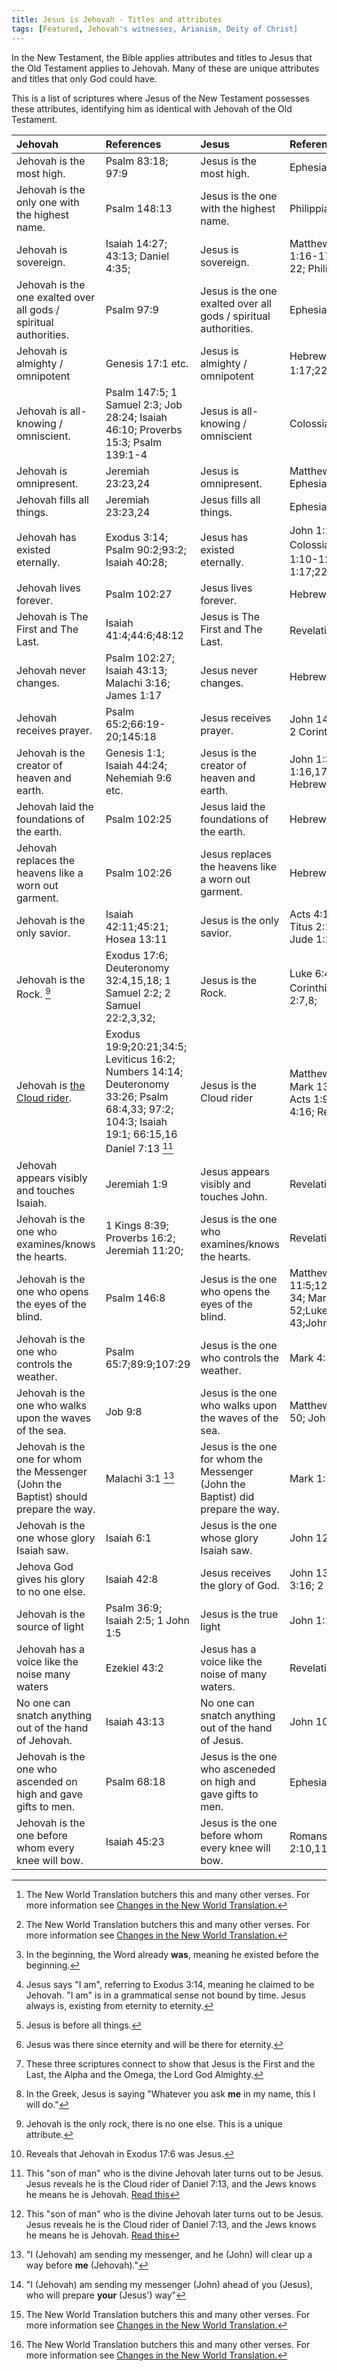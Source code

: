 ```yaml
---
title: Jesus is Jehovah - Titles and attributes
tags: [Featured, Jehovah's witnesses, Arianism, Deity of Christ]
---
```

In the New Testament, the Bible applies attributes and titles to Jesus that the Old Testament applies to Jehovah. Many of these are unique attributes and titles that only God could have. 

This is a list of scriptures where Jesus of the New Testament possesses these attributes, identifying him as identical with Jehovah of the Old Testament. 

| Jehovah | References | Jesus | References | 
| :------ | :--------- | :---- | :--------- |
| Jehovah is the most high. | Psalm 83:18; 97:9 | Jesus is the most high. | Ephesians 1:20,21 |
| Jehovah is the only one with the highest name. | Psalm 148:13 | Jesus is the one with the highest name. | Philippians 2:9-11 |
| Jehovah is sovereign.| Isaiah 14:27; 43:13; Daniel 4:35; | Jesus is sovereign. | Matthew 28:18; Colossians 1:16-17; Ephesians 1:20-22; Philippians 2:9-11  |
| Jehovah is the one exalted over all gods / spiritual authorities. | Psalm 97:9 | Jesus is the one exalted over all gods / spiritual authorities. | Ephesians 1:21 |
| Jehovah is almighty / omnipotent | Genesis 17:1 etc. | Jesus is almighty / omnipotent | Hebrews 1:3; Revelation 1:17;22:13;1:8 [^nwt]|
| Jehovah is all-knowing / omniscient. | Psalm 147:5; 1 Samuel 2:3; Job 28:24; Isaiah 46:10; Proverbs 15:3; Psalm 139:1-4 | Jesus is all-knowing / omniscient | Colossians 2:2-3 |
| Jehovah is omnipresent. | Jeremiah 23:23,24 | Jesus is omnipresent. | Matthew 18:20; 28:20; Ephesians 1:22,23 |
| Jehovah fills all things. | Jeremiah 23:23,24 | Jesus fills all things. | Ephesians 4:10 [^nwt] |
| Jehovah has existed eternally. | Exodus 3:14; Psalm 90:2;93:2; Isaiah 40:28; | Jesus has existed eternally. | John 1:1-3; [^was] John 8:58[^iam]; Colossians 1:17[^before]; Hebrews 1:10-12[^wasthere];Revelation 1:17;22:13;  |
| Jehovah lives forever. | Psalm 102:27 | Jesus lives forever. | Hebrews 1:12 |
| Jehovah is The First and The Last. | Isaiah 41:4;44:6;48:12 | Jesus is The First and The Last. | Revelation 1:17;2:8;22:13 [^ao] |
| Jehovah never changes. | Psalm 102:27; Isaiah 43:13; Malachi 3:16; James 1:17 | Jesus never changes. | Hebrews 13:8; James 1:17 |
| Jehovah receives prayer. | Psalm 65:2;66:19-20;145:18 | Jesus receives prayer. | John 14:14 [^askme]  Acts 7:59-60; 2 Corinthians 12:8-9 |
| Jehovah is the creator of heaven and earth. | Genesis 1:1; Isaiah 44:24; Nehemiah 9:6 etc. | Jesus is the creator of heaven and earth. | John 1:3; Colossians 1:16,17; 1 Corinthians 8:6; Hebrews 1:1-3; 2:10 |
| Jehovah laid the foundations of the earth. | Psalm 102:25 | Jesus laid the foundations of the earth. | Hebrews 1:10 |
| Jehovah replaces the heavens like a worn out garment. | Psalm 102:26 | Jesus replaces the heavens like a worn out garment. | Hebrews 1:11 |
| Jehovah is the only savior. | Isaiah 42:11;45:21; Hosea 13:11 | Jesus is the only savior. | Acts 4:12; 1 Timothy 4:10; Titus 2:13-14; 2 Peter 1:1; Jude 1:25 |
| Jehovah is the  Rock. [^rock] | Exodus 17:6; Deuteronomy 32:4,15,18; 1 Samuel 2:2; 2 Samuel 22:2,3,32; | Jesus is the Rock. | Luke 6:48; Romans 9:33; 1 Corinthians 10:4; [^exodus17]) 1 Peter 2:7,8; |
| Jehovah is [the Cloud rider](https://thyreon.com/jesus-is-jehovah-the-cloud-rider/). | Exodus 19:9;20:21;34:5; Leviticus 16:2; Numbers 14:14; Deuteronomy 33:26; Psalm 68:4,33; 97:2; 104:3; Isaiah 19:1; 66:15,16 Daniel 7:13 [^cloud] |  Jesus is the Cloud rider | Matthew 24:30; 26:64,65; [^cloud] Mark 13:26; Luke 21:27; Acts 1:9;  1 Thessalonians 4:16; Revelation 1:7;14:14; |
| Jehovah appears visibly and touches Isaiah. | Jeremiah 1:9 | Jesus appears visibly and touches John. | Revelation 1:17 |
| Jehovah is the one who examines/knows the hearts. | 1 Kings 8:39; Proverbs 16:2; Jeremiah 11:20; | Jesus is the one who examines/knows the hearts. | Revelation 2:18-23; |
| Jehovah is the one who opens the eyes of the blind. | Psalm 146:8 | Jesus is the one who opens the eyes of the blind. | Matthew 11:5;12:22;15:30,31;20:29-34; Mark 8:22,23;10:46-52;Luke 4:18;7:21;18:35-43;John 5:3;9:1-7;10:21 |
| Jehovah is the one who controls the weather.| Psalm 65:7;89:9;107:29  | Jesus is the one who controls the weather. | Mark 4:39 |
| Jehovah is the one who walks upon the waves of the sea. | Job 9:8 | Jesus is the one who walks upon the waves of the sea. | Matthew 14:25; Mark 6:48-50; John 6:19; |
| Jehovah is the one for whom the Messenger (John the Baptist) should prepare the way. | Malachi 3:1 [^messenger1] | Jesus is the one for whom the Messenger (John the Baptist) did prepare the way. | Mark 1:2 [^messenger2] |
| Jehovah is the one whose glory Isaiah saw. | Isaiah 6:1 | Jesus is the one whose glory Isaiah saw. | John 12:41 |
| Jehova God gives his glory to no one else. | Isaiah 42:8 | Jesus receives the glory of God. | John 13:31,32; 1 Timothy 3:16; 2 Peter 1:17 |
| Jehovah is the source of light | Psalm 36:9; Isaiah 2:5; 1 John 1:5 | Jesus is the true light | John 1:10; 1 John 1:5; |
| Jehovah has a voice like the noise many waters | Ezekiel 43:2 | Jesus has a voice like the noise of many waters. | Revelation 1:13,15 | 
| No one can snatch anything out of the hand of Jehovah. | Isaiah 43:13 | No one can snatch anything out of the hand of Jesus. | John 10:28 |
| Jehovah is the one who ascended on high and gave gifts to men. | Psalm 68:18 | Jesus is the one who asceneded on high and gave gifts to men. | Ephesians 4:8 [^nwt] |
| Jehovah is the one before whom every knee will bow. | Isaiah 45:23 | Jesus is the one before whom every knee will bow. | Romans 14:11 [^nwt] Philippians 2:10,11 |



[^nwt]: The New World Translation butchers this and many other verses. For more information see [Changes in the New World Translation.](https://thyreon.com/changes-in-the-new-world-translation/)
[^was]: In the beginning, the Word already **was**, meaning he existed before the beginning.
[^iam]: Jesus says "I am", referring to Exodus 3:14, meaning he claimed to be Jehovah. "I am" is in a grammatical sense not bound by time. Jesus always is, existing from eternity to eternity.
[^askme]: In the Greek, Jesus is saying "Whatever you ask **me** in my name, this I will do."
[^cloud]: This "son of man" who is the divine Jehovah later turns out to be Jesus. Jesus reveals he is the Cloud rider of Daniel 7:13, and the Jews knows he means he is Jehovah. [Read this](https://thyreon.com/jesus-is-jehovah-the-cloud-rider/)
[^ao]: These three scriptures connect to show that Jesus is the First and the Last, the Alpha and the Omega, the Lord God Almighty.
[^rock]: Jehovah is the only rock, there is no one else. This is a unique attribute.
[^messenger1]: "I (Jehovah) am sending my messenger, and he (John) will clear up a way before **me** (Jehovah)."  
[^messenger2]: "I (Jehovah) am sending my messenger (John) ahead of you (Jesus), who will prepare **your** (Jesus') way"
[^before]: Jesus is before all things.
[^wasthere]: Jesus was there since eternity and will be there for eternity.
[^exodus17]: Reveals that Jehovah in Exodus 17:6 was Jesus.
 
